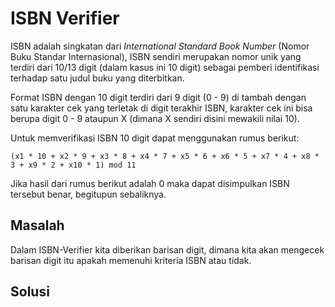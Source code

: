 # ISBN Verifier

ISBN adalah singkatan dari *International Standard Book Number* (Nomor Buku Standar Internasional), ISBN sendiri merupakan nomor unik yang terdiri dari 10/13 digit (dalam kasus ini 10 digit) sebagai pemberi identifikasi terhadap satu judul buku yang diterbitkan.

Format ISBN dengan 10 digit terdiri dari 9 digit (0 - 9) di tambah dengan satu karakter cek yang terletak di digit terakhir ISBN, karakter cek ini bisa berupa digit 0 - 9 ataupun X (dimana X sendiri disini mewakili nilai 10).

Untuk memverifikasi ISBN 10 digit dapat menggunakan rumus berikut:
```
(x1 * 10 + x2 * 9 + x3 * 8 + x4 * 7 + x5 * 6 + x6 * 5 + x7 * 4 + x8 * 3 + x9 * 2 + x10 * 1) mod 11
```
Jika hasil dari rumus berikut adalah 0 maka dapat disimpulkan ISBN tersebut benar, begitupun sebaliknya.

## Masalah
Dalam ISBN-Verifier kita diberikan barisan digit, dimana kita akan mengecek barisan digit itu apakah memenuhi kriteria ISBN atau tidak.

## Solusi
